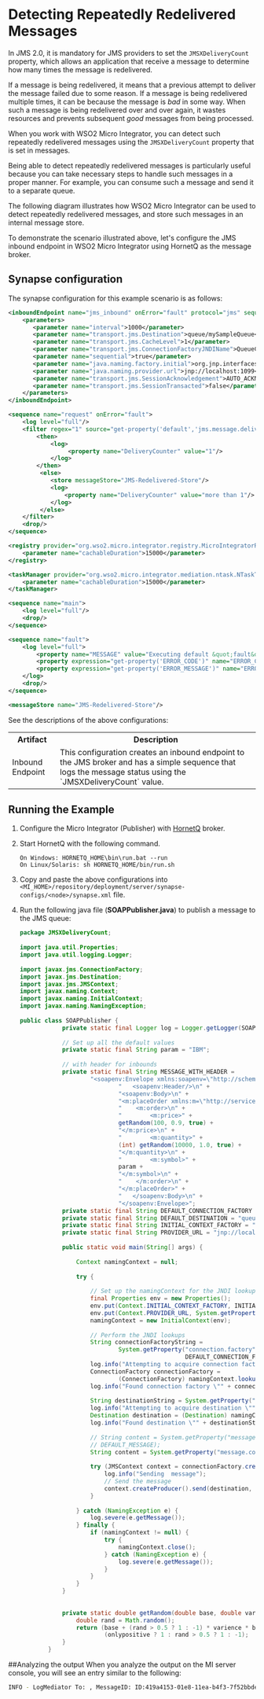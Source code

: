# Detecting Repeatedly Redelivered Messages

In JMS 2.0, it is mandatory for JMS providers to set the `JMSXDeliveryCount` property, which allows an application that receive a message to determine how many times the message is redelivered.

If a message is being redelivered, it means that a previous attempt to deliver the message failed due to some reason. If a message is being redelivered multiple times, it can be because the message is *bad* in some way. When such a message is being redelivered over and over again, it wastes resources and prevents subsequent *good* messages from being processed.

When you work with WSO2 Micro Integrator, you can detect such repeatedly redelivered messages using the `JMSXDeliveryCount` property that is set in messages.

Being able to detect repeatedly redelivered messages is particularly useful because you can take necessary steps to handle such messages in a proper manner. For example, you can consume such a message and send it to a separate queue.

The following diagram illustrates how WSO2 Micro Integrator can be used to detect repeatedly redelivered messages, and store such messages in an internal message store.

To demonstrate the scenario illustrated above, let's configure the JMS inbound endpoint in WSO2 Micro Integrator using HornetQ as the message broker.

## Synapse configuration

The synapse configuration for this example scenario is as follows:

```xml tab="Inbound Endpoint"
<inboundEndpoint name="jms_inbound" onError="fault" protocol="jms" sequence="request" suspend="false">
    <parameters>
       <parameter name="interval">1000</parameter>
       <parameter name="transport.jms.Destination">queue/mySampleQueue</parameter>
       <parameter name="transport.jms.CacheLevel">1</parameter>
       <parameter name="transport.jms.ConnectionFactoryJNDIName">QueueConnectionFactory</parameter>
       <parameter name="sequential">true</parameter>
       <parameter name="java.naming.factory.initial">org.jnp.interfaces.NamingContextFactory</parameter>
       <parameter name="java.naming.provider.url">jnp://localhost:1099</parameter>
       <parameter name="transport.jms.SessionAcknowledgement">AUTO_ACKNOWLEDGE</parameter>
       <parameter name="transport.jms.SessionTransacted">false</parameter>
    </parameters>
</inboundEndpoint>
```

```xml tab="Sequence (Request)"
<sequence name="request" onError="fault">
    <log level="full"/>
    <filter regex="1" source="get-property('default','jms.message.delivery.count')" xmlns:ns="http://org.apache.synapse/xsd">
        <then>
            <log>
                 <property name="DeliveryCounter" value="1"/>
            </log>
        </then>
         <else>
            <store messageStore="JMS-Redelivered-Store"/>
            <log>
                <property name="DeliveryCounter" value="more than 1"/>
            </log>
         </else>
    </filter>
    <drop/>
</sequence>
```

```xml tab="Registry Artifact"
<registry provider="org.wso2.micro.integrator.registry.MicroIntegratorRegistry">
    <parameter name="cachableDuration">15000</parameter>
</registry>
```

```xml tab="Task Manager"
<taskManager provider="org.wso2.micro.integrator.mediation.ntask.NTaskTaskManager">
    <parameter name="cachableDuration">15000</parameter>
</taskManager>
```

```xml tab="Sequence (Main)"
<sequence name="main">
    <log level="full"/>
    <drop/>
</sequence>
```

```xml tab="Sequence (Fault)"
<sequence name="fault">
    <log level="full">
        <property name="MESSAGE" value="Executing default &quot;fault&quot; sequence"/>
        <property expression="get-property('ERROR_CODE')" name="ERROR_CODE"/>
        <property expression="get-property('ERROR_MESSAGE')" name="ERROR_MESSAGE"/>
    </log>
    <drop/>
</sequence>
```

```xml tab="Message Store"
<messageStore name="JMS-Redelivered-Store"/>
```

See the descriptions of the above configurations:

<table>
  <tr>
    <th>Artifact</th>
    <th>Description</th>
  </tr>
  <tr>
    <td>Inbound Endpoint</td>
    <td>
      This configuration creates an inbound endpoint to the JMS broker and has a simple sequence that logs the message status using the `JMSXDeliveryCount` value.
    </td>
  </tr>
</table>

## Running the Example

1. Configure the Micro Integrator (Publisher) with [HornetQ](../../../setup/brokers/configure-with-HornetQ.md) broker.
2. Start HornetQ with the following command.
                       
       On Windows: HORNETQ_HOME\bin\run.bat --run
       On Linux/Solaris: sh HORNETQ_HOME/bin/run.sh
           
3. Copy and paste the above configurations into `<MI_HOME>/repository/deployment/server/synapse-configs/<node>/synapse.xml` file.
4. Run the following java file (**SOAPPublisher.java**) to publish a message to the JMS queue:
    
    ```java
    package JMSXDeliveryCount;
        
    import java.util.Properties;
    import java.util.logging.Logger;
        
    import javax.jms.ConnectionFactory;
    import javax.jms.Destination;
    import javax.jms.JMSContext;
    import javax.naming.Context;
    import javax.naming.InitialContext;
    import javax.naming.NamingException;
        
    public class SOAPPublisher {
                private static final Logger log = Logger.getLogger(SOAPPublisher.class.getName());
        
                // Set up all the default values
                private static final String param = "IBM";
        
                // with header for inbounds
                private static final String MESSAGE_WITH_HEADER =
                        "<soapenv:Envelope xmlns:soapenv=\"http://schemas.xmlsoap.org/soap/envelope/\">\n" +
                                "   <soapenv:Header/>\n" +
                                "<soapenv:Body>\n" +
                                "<m:placeOrder xmlns:m=\"http://services.samples\">\n" +
                                "    <m:order>\n" +
                                "        <m:price>" +
                                getRandom(100, 0.9, true) +
                                "</m:price>\n" +
                                "        <m:quantity>" +
                                (int) getRandom(10000, 1.0, true) +
                                "</m:quantity>\n" +
                                "        <m:symbol>" +
                                param +
                                "</m:symbol>\n" +
                                "    </m:order>\n" +
                                "</m:placeOrder>" +
                                "   </soapenv:Body>\n" +
                                "</soapenv:Envelope>";
                private static final String DEFAULT_CONNECTION_FACTORY = "QueueConnectionFactory";
                private static final String DEFAULT_DESTINATION = "queue/mySampleQueue";
                private static final String INITIAL_CONTEXT_FACTORY = "org.jnp.interfaces.NamingContextFactory";
                private static final String PROVIDER_URL = "jnp://localhost:1099";
        
                public static void main(String[] args) {
        
                    Context namingContext = null;
        
                    try {
        
                        // Set up the namingContext for the JNDI lookup
                        final Properties env = new Properties();
                        env.put(Context.INITIAL_CONTEXT_FACTORY, INITIAL_CONTEXT_FACTORY);
                        env.put(Context.PROVIDER_URL, System.getProperty(Context.PROVIDER_URL, PROVIDER_URL));
                        namingContext = new InitialContext(env);
        
                        // Perform the JNDI lookups
                        String connectionFactoryString =
                                System.getProperty("connection.factory",
                                                   DEFAULT_CONNECTION_FACTORY);
                        log.info("Attempting to acquire connection factory \"" + connectionFactoryString + "\"");
                        ConnectionFactory connectionFactory =
                                (ConnectionFactory) namingContext.lookup(connectionFactoryString);
                        log.info("Found connection factory \"" + connectionFactoryString + "\" in JNDI");
        
                        String destinationString = System.getProperty("destination", DEFAULT_DESTINATION);
                        log.info("Attempting to acquire destination \"" + destinationString + "\"");
                        Destination destination = (Destination) namingContext.lookup(destinationString);
                        log.info("Found destination \"" + destinationString + "\" in JNDI");
        
                        // String content = System.getProperty("message.content",
                        // DEFAULT_MESSAGE);
                        String content = System.getProperty("message.content", MESSAGE_WITH_HEADER);
        
                        try (JMSContext context = connectionFactory.createContext()) {
                            log.info("Sending  message");
                            // Send the message
                            context.createProducer().send(destination, content);
                        }
        
                    } catch (NamingException e) {
                        log.severe(e.getMessage());
                    } finally {
                        if (namingContext != null) {
                            try {
                                namingContext.close();
                            } catch (NamingException e) {
                                log.severe(e.getMessage());
                            }
                        }
                    }
                }
        
        
                private static double getRandom(double base, double varience, boolean onlypositive) {
                    double rand = Math.random();
                    return (base + (rand > 0.5 ? 1 : -1) * varience * base * rand) *
                            (onlypositive ? 1 : rand > 0.5 ? 1 : -1);
                }
            }
    ```
##Analyzing the output
When you analyze the output on the MI server console, you will see an entry similar to the following:

```bash
INFO - LogMediator To: , MessageID: ID:419a4153-01e8-11ea-b4f3-7f52bbde3597, Direction: request, DeliveryCounter = 1
```

